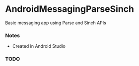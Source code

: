 # AndroidMessagingParseSinch

Basic messaging app using Parse and Sinch APIs

### Notes
* Created in Android Studio

### TODO
